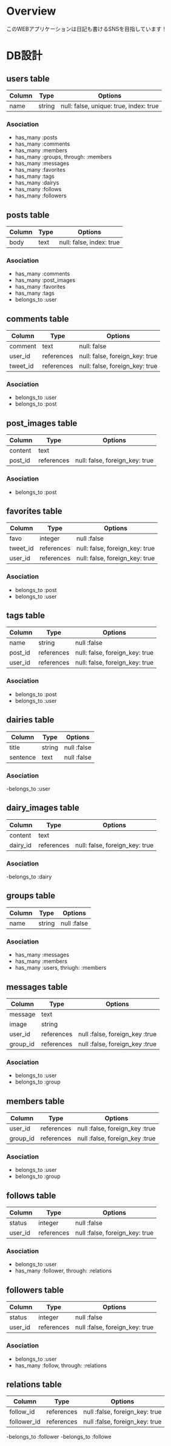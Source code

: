 
# Overview

このWEBアプリケーションは日記も書けるSNSを目指しています！

# DB設計

## users table

|Column|Type|Options|
|------|----|-------|
|name|string|null: false, unique: true, index: true|

### Asociation

- has_many :posts
- has_many :comments
- has_many :members
- has_many :groups, through: :members
- has_many :messages
- has_many :favorites
- has_many :tags
- has_many :dairys
- has_many :follows
- has_many :followers


## posts table

|Column|Type|Options|
|------|----|-------|
|body|text|null: false, index: true|

### Asociation

- has_many :comments
- has_many :post_images
- has_many :favorites
- has_many :tags
- belongs_to :user

## comments table

|Column|Type|Options|
|------|----|-------|
|comment|text|null: false|
|user_id|references|null: false, foreign_key: true|
|tweet_id|references|null: false, foreign_key: true|

### Asociation

- belongs_to :user
- belongs_to :post


## post_images table

|Column|Type|Options|
|------|----|-------|
|content|text||
|post_id|references|null: false, foreign_key: true|

### Asociation

- belongs_to :post

## favorites table

|Column|Type|Options|
|------|----|-------|
|favo|integer|null :false|
|tweet_id|references|null: false, foreign_key: true|
|user_id|references|null: false, foreign_key: true|

### Asociation

- belongs_to :post
- belongs_to :user


## tags table

|Column|Type|Options|
|------|----|-------|
|name|string|null :false|
|post_id|references|null: false, foreign_key: true|
|user_id|references|null: false, foreign_key: true|

### Asociation

- belongs_to :post
- belongs_to :user

## dairies table

|Column|Type|Options|
|------|----|-------|
|title|string|null :false|
|sentence|text|null :false|

### Asociation

-belongs_to :user


## dairy_images table

|Column|Type|Options|
|------|----|-------|
|content|text||
|dairy_id|references|null: false, foreign_key: true|

### Asociation

-belongs_to :dairy


## groups table

|Column|Type|Options|
|------|----|-------|
|name|string|null :false|

### Asociation

- has_many :messages
- has_many :members
- has_many :users, thriugh: :members

## messages table

|Column|Type|Options|
|------|----|-------|
|message|text||
|image|string||
|user_id|references|null :false, foreign_key :true|
|group_id|references|null :false, foreign_key :true|

### Asociation

- belongs_to :user
- belongs_to :group

## members table

|Column|Type|Options|
|------|----|-------|
|user_id|references|null :false, foreign_key :true|
|group_id|references|null :false, foreign_key :true|

### Asociation

- belongs_to :user
- belongs_to :group

## follows table

|Column|Type|Options|
|------|----|-------|
|status|integer|null :false|
|user_id|references|null :false, foreign_key: true|

### Asociation

- belongs_to :user
- has_many :follower, through: :relations

## followers table

|Column|Type|Options|
|------|----|-------|
|status|integer|null :false|
|user_id|references|null :false, foreign_key: true|

### Asociation

- belongs_to :user
- has_many :follow, through: :relations

## relations table

|Column|Type|Options|
|------|----|-------|
|follow_id|references|null :false, foreign_key: true|
|follower_id|references|null :false, foreign_key: true|

-belongs_to :follower
-belongs_to :followe
